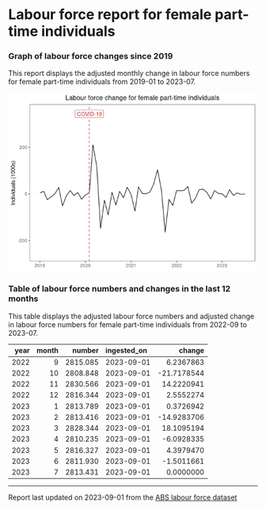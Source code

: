 Labour force report for female part-time individuals
================

### Graph of labour force changes since 2019

This report displays the adjusted monthly change in labour force numbers
for female part-time individuals from 2019-01 to 2023-07.

![](female_part-time_report_files/figure-gfm/unnamed-chunk-2-1.png)<!-- -->

### Table of labour force numbers and changes in the last 12 months

This table displays the adjusted labour force numbers and adjusted
change in labour force numbers for female part-time individuals from
2022-09 to 2023-07.

| year | month |   number | ingested_on |      change |
|-----:|------:|---------:|:------------|------------:|
| 2022 |     9 | 2815.085 | 2023-09-01  |   6.2367863 |
| 2022 |    10 | 2808.848 | 2023-09-01  | -21.7178544 |
| 2022 |    11 | 2830.566 | 2023-09-01  |  14.2220941 |
| 2022 |    12 | 2816.344 | 2023-09-01  |   2.5552274 |
| 2023 |     1 | 2813.789 | 2023-09-01  |   0.3726942 |
| 2023 |     2 | 2813.416 | 2023-09-01  | -14.9283706 |
| 2023 |     3 | 2828.344 | 2023-09-01  |  18.1095194 |
| 2023 |     4 | 2810.235 | 2023-09-01  |  -6.0928335 |
| 2023 |     5 | 2816.327 | 2023-09-01  |   4.3979470 |
| 2023 |     6 | 2811.930 | 2023-09-01  |  -1.5011661 |
| 2023 |     7 | 2813.431 | 2023-09-01  |   0.0000000 |

------------------------------------------------------------------------

Report last updated on 2023-09-01 from the [ABS labour force
dataset](https://www.abs.gov.au/statistics/labour/employment-and-unemployment/labour-force-australia/latest-release)
